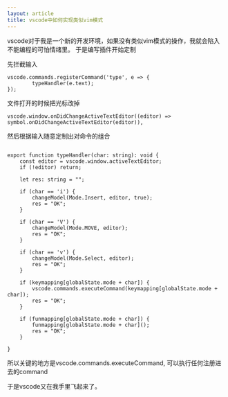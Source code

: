 ```yaml
---
layout: article
title: vscode中如何实现类似vim模式
---
```


vscode对于我是一个新的开发环境，如果没有类似vim模式的操作，我就会陷入不能编程的可怕情绪里。
于是编写插件开始定制

先拦截输入
```
vscode.commands.registerCommand('type', e => {
		typeHandler(e.text);
});
```

文件打开的时候把光标改掉
```
vscode.window.onDidChangeActiveTextEditor((editor) => symbol.onDidChangeActiveTextEditor(editor)),
```

然后根据输入随意定制出对命令的组合

```

export function typeHandler(char: string): void {
	const editor = vscode.window.activeTextEditor;
	if (!editor) return;

	let res: string = "";

	if (char == 'i') {
		changeModel(Mode.Insert, editor, true);
		res = "OK";
	}

	if (char == 'V') {
		changeModel(Mode.MOVE, editor);
		res = "OK";
	}

	if (char == 'v') {
		changeModel(Mode.Select, editor);
		res = "OK";
	}

	if (keymapping[globalState.mode + char]) {
		vscode.commands.executeCommand(keymapping[globalState.mode + char]);
		res = "OK";
	}

	if (funmapping[globalState.mode + char]) {
		funmapping[globalState.mode + char]();
		res = "OK";
	}

}
```

所以关键的地方是vscode.commands.executeCommand, 可以执行任何注册进去的command


于是vscode又在我手里飞起来了。